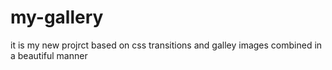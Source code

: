 # my-gallery
it is my new projrct based on css transitions and galley images combined in a beautiful manner
